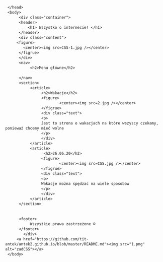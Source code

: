 <!doctype html>
<html>
     <head>
          <meta charset="UTF-8" />
		  <link href="https://fonts.googleapis.com/css2?family=Open+Sans+Condensed:ital,wght@1,300&family=Roboto+Condensed:ital@1&display=swap" rel="stylesheet">
		  <link rel="stylesheet" href="https://tit-antek2.github.io/CSS">
          <title>Autor Antek Szefler</title>
		  
	 </head>
     <body>
          <div class="container">
		  <header>
              <h1> Wszystko o internecie! </h1>
          </header>
		  <div class="content">
		 <figure>
			<center><img src=CSS-1.jpg /></center>
		  </figrue>
		  </div>
          <nav>
               <h2>Menu główne</h2>  
			   
          </nav>
          <section>
               <article>
                    <h2>Wakacje</h2>
					<figure>
							<center><img src=2.jpg /></center>
					</figrue>
					<div class="text">
					<p>
					Jest to strona o wakacjach na które wszyscy czekamy, ponieważ chcemy mieć wolne 
					</p>
					</div>
               </article>		   
			   <article>
                     <h2>26.06.20</h2>
					<figure>
							<center><img src=CSS.jpg /></center>
					</figrue>
					<div class="text">
					<p> 
					Wakacje można spędzać na wiele sposobów 
					</p>
					</div>
               </article>
          </section>
           
		   
          <footer>
               Wszystkie prawa zastrzeżone ©
          </footer>
			</div>
	     <a href="https://github.com/tit-antek/antek2.github.io/blob/master/README.md"><img src="1.png" alt="zadCSS"></a>
     </body>
</html>
